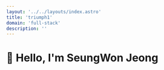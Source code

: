 ```yaml
---
layout: '../../layouts/index.astro'
title: 'triumph1'
domain: 'full-stack'
description: ''
---
```


# 👾 Hello, I'm SeungWon Jeong
